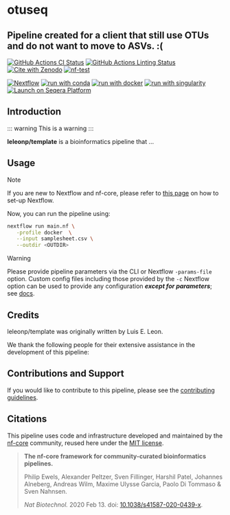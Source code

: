 # otuseq

## Pipeline created for a client that still use OTUs and do not want to move to ASVs. :( 

[![GitHub Actions CI Status](https://github.com/leleonp/template/actions/workflows/ci.yml/badge.svg)](https://github.com/leleonp/template/actions/workflows/ci.yml)
[![GitHub Actions Linting Status](https://github.com/leleonp/template/actions/workflows/linting.yml/badge.svg)](https://github.com/leleonp/template/actions/workflows/linting.yml)[![Cite with Zenodo](http://img.shields.io/badge/DOI-10.5281/zenodo.XXXXXXX-1073c8?labelColor=000000)](https://doi.org/10.5281/zenodo.XXXXXXX)
[![nf-test](https://img.shields.io/badge/unit_tests-nf--test-337ab7.svg)](https://www.nf-test.com)

[![Nextflow](https://img.shields.io/badge/nextflow%20DSL2-%E2%89%A524.04.2-23aa62.svg)](https://www.nextflow.io/)
[![run with conda](http://img.shields.io/badge/run%20with-conda-3EB049?labelColor=000000&logo=anaconda)](https://docs.conda.io/en/latest/)
[![run with docker](https://img.shields.io/badge/run%20with-docker-0db7ed?labelColor=000000&logo=docker)](https://www.docker.com/)
[![run with singularity](https://img.shields.io/badge/run%20with-singularity-1d355c.svg?labelColor=000000)](https://sylabs.io/docs/)
[![Launch on Seqera Platform](https://img.shields.io/badge/Launch%20%F0%9F%9A%80-Seqera%20Platform-%234256e7)](https://cloud.seqera.io/launch?pipeline=https://github.com/leleonp/template)

## Introduction



::: warning
This is a warning
:::



**leleonp/template** is a bioinformatics pipeline that ...

<!-- TODO nf-core:
   Complete this sentence with a 2-3 sentence summary of what types of data the pipeline ingests, a brief overview of the
   major pipeline sections and the types of output it produces. You're giving an overview to someone new
   to nf-core here, in 15-20 seconds. For an example, see https://github.com/nf-core/rnaseq/blob/master/README.md#introduction
-->

<!-- TODO nf-core: Include a figure that guides the user through the major workflow steps. Many nf-core
     workflows use the "tube map" design for that. See https://nf-co.re/docs/contributing/design_guidelines#examples for examples.   -->
<!-- TODO nf-core: Fill in short bullet-pointed list of the default steps in the pipeline -->

## Usage

> [!NOTE]
> If you are new to Nextflow and nf-core, please refer to [this page](https://nf-co.re/docs/usage/installation) on how to set-up Nextflow.

<!-- TODO nf-core: Describe the minimum required steps to execute the pipeline, e.g. how to prepare samplesheets.
     Explain what rows and columns represent. For instance (please edit as appropriate):

First, prepare a samplesheet with your input data that looks as follows:

`samplesheet.csv`:

```csv
sample,fastq_1,fastq_2
CONTROL_REP1,AEG588A1_S1_L002_R1_001.fastq.gz,AEG588A1_S1_L002_R2_001.fastq.gz
```

Each row represents a fastq file (single-end) or a pair of fastq files (paired end).

-->

Now, you can run the pipeline using:

<!-- TODO nf-core: update the following command to include all required parameters for a minimal example -->

```bash
nextflow run main.nf \
   -profile docker  \
   --input samplesheet.csv \
   --outdir <OUTDIR>
```

> [!WARNING]
> Please provide pipeline parameters via the CLI or Nextflow `-params-file` option. Custom config files including those provided by the `-c` Nextflow option can be used to provide any configuration _**except for parameters**_; see [docs](https://nf-co.re/docs/usage/getting_started/configuration#custom-configuration-files).

## Credits

leleonp/template was originally written by Luis E. Leon.

We thank the following people for their extensive assistance in the development of this pipeline:

<!-- TODO nf-core: If applicable, make list of people who have also contributed -->

## Contributions and Support

If you would like to contribute to this pipeline, please see the [contributing guidelines](.github/CONTRIBUTING.md).

## Citations

<!-- TODO nf-core: Add citation for pipeline after first release. Uncomment lines below and update Zenodo doi and badge at the top of this file. -->
<!-- If you use leleonp/template for your analysis, please cite it using the following doi: [10.5281/zenodo.XXXXXX](https://doi.org/10.5281/zenodo.XXXXXX) -->

This pipeline uses code and infrastructure developed and maintained by the [nf-core](https://nf-co.re) community, reused here under the [MIT license](https://github.com/nf-core/tools/blob/main/LICENSE).

> **The nf-core framework for community-curated bioinformatics pipelines.**
>
> Philip Ewels, Alexander Peltzer, Sven Fillinger, Harshil Patel, Johannes Alneberg, Andreas Wilm, Maxime Ulysse Garcia, Paolo Di Tommaso & Sven Nahnsen.
>
> _Nat Biotechnol._ 2020 Feb 13. doi: [10.1038/s41587-020-0439-x](https://dx.doi.org/10.1038/s41587-020-0439-x).
